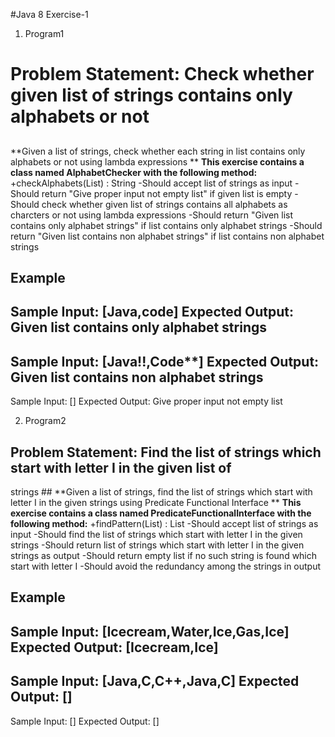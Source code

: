 #Java 8 Exercise-1
1. Program1
# Problem Statement: Check whether given list of strings contains only alphabets or not
##
**Given a list of strings, check whether each string in list contains only alphabets or not
using lambda expressions **
**This exercise contains a class named AlphabetChecker with the following method:**
+checkAlphabets(List<String>) : String
-Should accept list of strings as input
-Should return "Give proper input not empty list" if given list is empty
-Should check whether given list of strings contains all alphabets as charcters or
not using lambda expressions
-Should return "Given list contains only alphabet strings" if list contains only
alphabet strings
-Should return "Given list contains non alphabet strings" if list contains non
alphabet strings
## Example
Sample Input:
[Java,code]
Expected Output:
Given list contains only alphabet strings
--------------------------------------------------------
Sample Input:
[Java!!,Code**]
Expected Output:
Given list contains non alphabet strings
--------------------------------------------------------
Sample Input:
[]
Expected Output:
Give proper input not empty list

2. Program2
## Problem Statement: Find the list of strings which start with letter I in the given list of
strings ##
**Given a list of strings, find the list of strings which start with letter I in the given strings
using Predicate Functional Interface **
**This exercise contains a class named PredicateFunctionalInterface with the following
method:**
+findPattern(List<String>) : List<String>
-Should accept list of strings as input
-Should find the list of strings which start with letter I in the given strings
-Should return list of strings which start with letter I in the given strings as output
-Should return empty list if no such string is found which start with letter I
-Should avoid the redundancy among the strings in output
## Example
Sample Input:
[Icecream,Water,Ice,Gas,Ice]
Expected Output:
[Icecream,Ice]
--------------------------------------------------------
Sample Input:
[Java,C,C++,Java,C]
Expected Output:
[]
--------------------------------------------------------
Sample Input:
[]
Expected Output:
[]